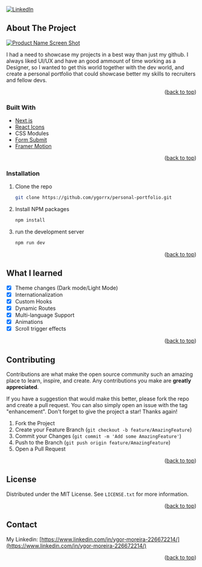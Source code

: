 <div id="top"></div>
<!--
*** Thanks for checking out the Best-README-Template. If you have a suggestion
*** that would make this better, please fork the repo and create a pull request
*** or simply open an issue with the tag "enhancement".
*** Don't forget to give the project a star!
*** Thanks again! Now go create something AMAZING! :D
-->

<!-- PROJECT SHIELDS -->
<!--
*** I'm using markdown "reference style" links for readability.
*** Reference links are enclosed in brackets [ ] instead of parentheses ( ).
*** See the bottom of this document for the declaration of the reference variables
*** for contributors-url, forks-url, etc. This is an optional, concise syntax you may use.
*** https://www.markdownguide.org/basic-syntax/#reference-style-links
-->

[![LinkedIn][linkedin-shield]][linkedin-url]

## About The Project

[![Product Name Screen Shot][product-screenshot]](https://example.com)

I had a need to showcase my projects in a best way than just my github. I always liked UI/UX and have an good ammount of time working as a Designer, so I wanted to get this world together with the dev world, and create a personal portfolio that could showcase better my skills to recruiters and fellow devs.

<p align="right">(<a href="#top">back to top</a>)</p>

### Built With

- [Next.js](https://nextjs.org/)
- [React Icons](https://react-icons.github.io/react-icons/)
- CSS Modules
- [Form Submit](https://formsubmit.co/)
- [Framer Motion](https://www.framer.com/motion/)

<p align="right">(<a href="#top">back to top</a>)</p>

### Installation

1. Clone the repo
   ```sh
   git clone https://github.com/ygorrx/personal-portfolio.git
   ```
2. Install NPM packages
   ```sh
   npm install
   ```
3. run the development server
   ```sh
   npm run dev
   ```

<p align="right">(<a href="#top">back to top</a>)</p>

## What I learned

- [x] Theme changes (Dark mode/Light Mode)
- [x] Internationalization
- [x] Custom Hooks
- [x] Dynamic Routes
- [x] Multi-language Support
- [x] Animations
- [x] Scroll trigger effects

<p align="right">(<a href="#top">back to top</a>)</p>

<!-- CONTRIBUTING -->

## Contributing

Contributions are what make the open source community such an amazing place to learn, inspire, and create. Any contributions you make are **greatly appreciated**.

If you have a suggestion that would make this better, please fork the repo and create a pull request. You can also simply open an issue with the tag "enhancement".
Don't forget to give the project a star! Thanks again!

1. Fork the Project
2. Create your Feature Branch (`git checkout -b feature/AmazingFeature`)
3. Commit your Changes (`git commit -m 'Add some AmazingFeature'`)
4. Push to the Branch (`git push origin feature/AmazingFeature`)
5. Open a Pull Request

<p align="right">(<a href="#top">back to top</a>)</p>

<!-- LICENSE -->

## License

Distributed under the MIT License. See `LICENSE.txt` for more information.

<p align="right">(<a href="#top">back to top</a>)</p>

<!-- CONTACT -->

## Contact

My Linkedin: [https://www.linkedin.com/in/ygor-moreira-226672214/](https://www.linkedin.com/in/ygor-moreira-226672214/)

<p align="right">(<a href="#top">back to top</a>)</p>

<!-- MARKDOWN LINKS & IMAGES -->
<!-- https://www.markdownguide.org/basic-syntax/#reference-style-links -->

[contributors-shield]: https://img.shields.io/github/contributors/othneildrew/Best-README-Template.svg?style=for-the-badge
[contributors-url]: https://github.com/othneildrew/Best-README-Template/graphs/contributors
[forks-shield]: https://img.shields.io/github/forks/othneildrew/Best-README-Template.svg?style=for-the-badge
[forks-url]: https://github.com/othneildrew/Best-README-Template/network/members
[stars-shield]: https://img.shields.io/github/stars/othneildrew/Best-README-Template.svg?style=for-the-badge
[stars-url]: https://github.com/othneildrew/Best-README-Template/stargazers
[issues-shield]: https://img.shields.io/github/issues/othneildrew/Best-README-Template.svg?style=for-the-badge
[issues-url]: https://github.com/othneildrew/Best-README-Template/issues
[license-shield]: https://img.shields.io/github/license/othneildrew/Best-README-Template.svg?style=for-the-badge
[license-url]: https://github.com/othneildrew/Best-README-Template/blob/master/LICENSE.txt
[linkedin-shield]: https://img.shields.io/badge/-LinkedIn-black.svg?style=for-the-badge&logo=linkedin&colorB=555
[linkedin-url]: https://www.linkedin.com/in/ygor-moreira-226672214/
[product-screenshot]: https://i.imgur.com/VogI9H8.png
